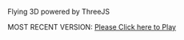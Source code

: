 Flying 3D powered by ThreeJS

MOST RECENT VERSION: [Please Click here to Play](https://rawcdn.githack.com/alperenbutun/Flying-3d/1cdbe27/index.html)
